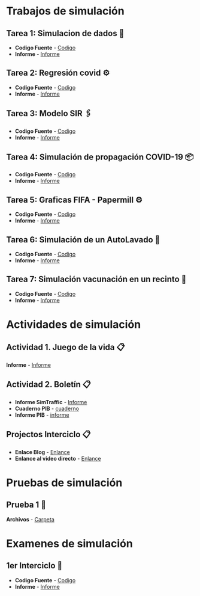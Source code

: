 # Trabajos de simulación

## Tarea 1: Simulacion de dados 🚀

* **Codigo Fuente** - [Codigo](https://github.com/angelichazu/Trabajos---Simulacion/tree/main/Simulacion)
* **Informe** - [Informe](https://github.com/angelichazu/Trabajos---Simulacion/blob/main/Simulacion/Simulaci%C3%B3n%20de%20lanzamiento%20de%20dados.pdf)


## Tarea 2: Regresión covid ⚙️

* **Codigo Fuente** - [Codigo](https://github.com/angelichazu/Trabajos---Simulacion/blob/main/RegresionCovid/RegresionCovid.ipynb)
* **Informe** - [Informe](https://github.com/angelichazu/Trabajos---Simulacion/blob/main/Tarea4/Simulaci%C3%B3n%20de%20propagaci%C3%B3n%20COVID-19.pdf)


## Tarea 3: Modelo SIR 🖇️

* **Codigo Fuente** - [Codigo](https://github.com/angelichazu/Trabajos---Simulacion/blob/main/Tarea4/SimulacionCovid.py)
* **Informe** - [Informe](https://github.com/angelichazu/Trabajos---Simulacion/blob/main/Tarea4/Simulaci%C3%B3n%20de%20propagaci%C3%B3n%20COVID-19.pdf)


## Tarea 4: Simulación de propagación COVID-19 📦

* **Codigo Fuente** - [Codigo](https://github.com/angelichazu/Trabajos---Simulacion/blob/main/Tarea4/SimulacionCovid.py)
* **Informe** - [Informe](https://github.com/angelichazu/Trabajos---Simulacion/blob/main/Tarea4/Simulaci%C3%B3n%20de%20propagaci%C3%B3n%20COVID-19.pdf)

## Tarea 5: Graficas FIFA - Papermill ⚙️

* **Codigo Fuente** - [Codigo](https://github.com/angelichazu/Trabajos---Simulacion/tree/main/TareaGraficos)
* **Informe** - [Informe](https://github.com/angelichazu/Trabajos---Simulacion/blob/main/TareaGraficos/TareaFifa.pdf)

## Tarea 6: Simulación de un AutoLavado 🔩

* **Codigo Fuente** - [Codigo](https://github.com/angelichazu/Trabajos---Simulacion/blob/main/Tarea6/Tarea6.ipynb)
* **Informe** - [Informe](https://github.com/angelichazu/Trabajos---Simulacion/blob/main/Tarea6/Tarea6.pdf)


## Tarea 7: Simulación vacunación en un recinto 📄

* **Codigo Fuente** - [Codigo](https://github.com/angelichazu/Trabajos---Simulacion/blob/main/Tarea7/Tarea7.ipynb)
* **Informe** - [Informe](https://github.com/angelichazu/Trabajos---Simulacion/blob/main/Tarea7/Tarea7.pdf)

# Actividades de simulación

## Actividad 1. Juego de la vida 📋

**Informe** - [Informe](https://github.com/angelichazu/Trabajos---Simulacion/blob/main/Vida.pdf)

## Actividad 2. Boletín 📋

* **Informe SimTraffic** - [Informe](https://github.com/angelichazu/Trabajos---Simulacion/blob/main/SIM.pdf)
* **Cuaderno PIB** - [cuaderno](https://github.com/angelichazu/Trabajos---Simulacion/blob/main/Boletin/RegresionBoletin.ipynb)
* **Informe PIB** - [informe](https://github.com/angelichazu/Trabajos---Simulacion/blob/main/Boletin/RegresionBoletin%20(1).pdf)

## Projectos Interciclo 📋

* **Enlace Blog** - [Enlance](https://angelichazu.wixsite.com/visioncomputadora)
* **Enlance al video directo** - [Enlance](https://www.youtube.com/watch?v=-37yGbJ32do)

# Pruebas de simulación

## Prueba 1 🚀
**Archivos** - [Carpeta](https://github.com/angelichazu/Trabajos---Simulacion/tree/main/Prueba)


# Examenes de simulación

## 1er Interciclo 📖

* **Codigo Fuente** - [Codigo](https://github.com/angelichazu/Trabajos---Simulacion/blob/main/Examen1erInterciclo/examenSimu.ipynb)
* **Informe** - [Informe](https://github.com/angelichazu/Trabajos---Simulacion/blob/main/Examen1erInterciclo/examenSimu.pdf)

